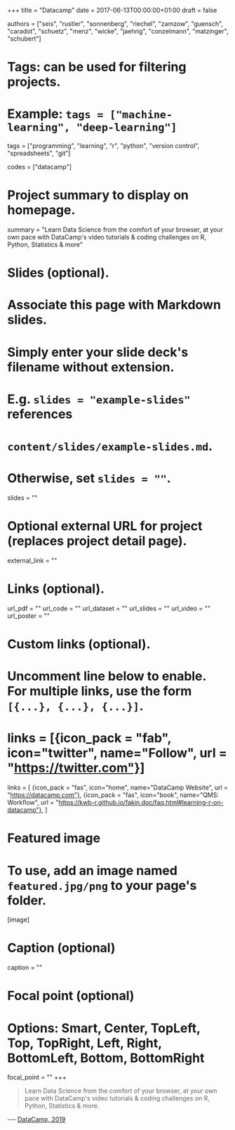 +++
title = "Datacamp"
date = 2017-06-13T00:00:00+01:00
draft = false

authors = ["seis", "rustler", "sonnenberg", "riechel", "zamzow", "guensch", "caradot", "schuetz", "menz", "wicke", "jaehrig", "conzelmann", "matzinger",
 "schubert"]

# Tags: can be used for filtering projects.
# Example: `tags = ["machine-learning", "deep-learning"]`
tags = ["programming", "learning", "r", "python", "version control", "spreadsheets", 
"git"]

codes = ["datacamp"]

# Project summary to display on homepage.
summary = "Learn Data Science from the comfort of your browser, at your own pace with DataCamp's video tutorials & coding challenges on R, Python, Statistics & more"

# Slides (optional).
#   Associate this page with Markdown slides.
#   Simply enter your slide deck's filename without extension.
#   E.g. `slides = "example-slides"` references 
#   `content/slides/example-slides.md`.
#   Otherwise, set `slides = ""`.
slides = ""

# Optional external URL for project (replaces project detail page).
external_link = ""

# Links (optional).
url_pdf = ""
url_code = ""
url_dataset = ""
url_slides = ""
url_video = ""
url_poster = ""

# Custom links (optional).
#   Uncomment line below to enable. For multiple links, use the form `[{...}, {...}, {...}]`.
# links = [{icon_pack = "fab", icon="twitter", name="Follow", url = "https://twitter.com"}]
links = [
{icon_pack = "fas", icon="home", name="DataCamp Website",  url = "https://datacamp.com"},
{icon_pack = "fas", icon="book", name="QMS: Workflow", url = "https://kwb-r.github.io/fakin.doc/faq.html#learning-r-on-datacamp"},
]


# Featured image
# To use, add an image named `featured.jpg/png` to your page's folder. 
[image]
  # Caption (optional)
  caption = ""

  # Focal point (optional)
  # Options: Smart, Center, TopLeft, Top, TopRight, Left, Right, BottomLeft, Bottom, BottomRight
  focal_point = ""
+++

>Learn Data Science from the comfort of your browser, at your own pace with 
DataCamp's video tutorials & coding challenges on R, Python, Statistics & more.
>
--- [DataCamp, 2019](https://datacamp.com)
